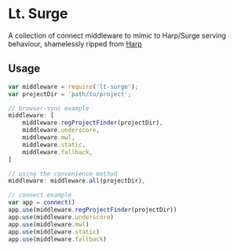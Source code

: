# Lt. Surge

A collection of connect middleware to mimic to Harp/Surge serving behaviour, shamelessly ripped from [Harp](https://github.com/sintaxi/harp)

## Usage

```js
var middleware = require('lt-surge');
var projectDir = 'path/to/project';

// browser-sync example
middleware: [
    middleware.regProjectFinder(projectDir),
    middleware.underscore,
    middleware.mwl,
    middleware.static,
    middleware.fallback,
]

// using the convenience method
middleware: middleware.all(projectDir),

// connect example
var app = connect()
app.use(middleware.regProjectFinder(projectDir))
app.use(middleware.underscore)
app.use(middleware.mwl)
app.use(middleware.static)
app.use(middleware.fallback)
```
